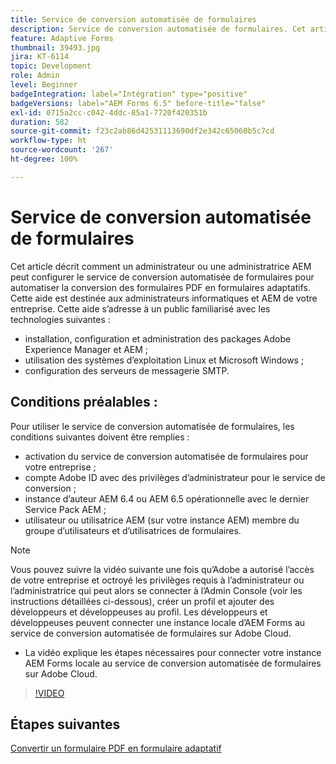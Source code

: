 ```yaml
---
title: Service de conversion automatisée de formulaires
description: Service de conversion automatisée de formulaires. Cet article décrit comment un administrateur ou une administratrice AEM peut configurer le service de conversion automatisée de formulaires pour automatiser la conversion des formulaires PDF en formulaires adaptatifs. Cette aide est destinée aux administrateurs et administratrices informatiques et AEM de votre organisation.
feature: Adaptive Forms
thumbnail: 39493.jpg
jira: KT-6114
topic: Development
role: Admin
level: Beginner
badgeIntegration: label="Intégration" type="positive"
badgeVersions: label="AEM Forms 6.5" before-title="false"
exl-id: 0715a2cc-c042-4ddc-85a1-7720f420351b
duration: 582
source-git-commit: f23c2ab86d42531113690df2e342c65060b5c7cd
workflow-type: ht
source-wordcount: '267'
ht-degree: 100%

---
```


# Service de conversion automatisée de formulaires

Cet article décrit comment un administrateur ou une administratrice AEM peut configurer le service de conversion automatisée de formulaires pour automatiser la conversion des formulaires PDF en formulaires adaptatifs. Cette aide est destinée aux administrateurs informatiques et AEM de votre entreprise. Cette aide s’adresse à un public familiarisé avec les technologies suivantes :

* installation, configuration et administration des packages Adobe Experience Manager et AEM ;
* utilisation des systèmes d’exploitation Linux et Microsoft Windows ;
* configuration des serveurs de messagerie SMTP.

## Conditions préalables :

Pour utiliser le service de conversion automatisée de formulaires, les conditions suivantes doivent être remplies :

* activation du service de conversion automatisée de formulaires pour votre entreprise ;
* compte Adobe ID avec des privilèges d’administrateur pour le service de conversion ;
* instance d’auteur AEM 6.4 ou AEM 6.5 opérationnelle avec le dernier Service Pack AEM ;
* utilisateur ou utilisatrice AEM (sur votre instance AEM) membre du groupe d’utilisateurs et d’utilisatrices de formulaires.

>[!NOTE]
>Vous pouvez suivre la vidéo suivante une fois qu’Adobe a autorisé l’accès de votre entreprise et octroyé les privilèges requis à l’administrateur ou l’administratrice qui peut alors se connecter à l’Admin Console (voir les instructions détaillées ci-dessous), créer un profil et ajouter des développeurs et développeuses au profil. Les développeurs et développeuses peuvent connecter une instance locale d’AEM Forms au service de conversion automatisée de formulaires sur Adobe Cloud.

* La vidéo explique les étapes nécessaires pour connecter votre instance AEM Forms locale au service de conversion automatisée de formulaires sur Adobe Cloud.

>[!VIDEO](https://video.tv.adobe.com/v/39493?quality=12&learn=on)

## Étapes suivantes

[Convertir un formulaire PDF en formulaire adaptatif](./convert-pdf-form-into-adaptive-form.md)